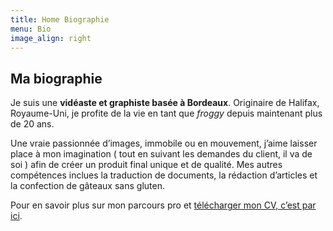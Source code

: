 ```yaml
---
title: Home Biographie
menu: Bio
image_align: right
---
```


## Ma biographie

Je suis une **vidéaste et graphiste basée à Bordeaux**.
Originaire de Halifax, Royaume-Uni, je profite de la vie en tant que _froggy_ depuis maintenant plus de 20 ans.

Une vraie passionnée d’images, immobile ou en mouvement, j’aime laisser place à mon imagination ( tout en suivant les demandes du client, il va de soi ) afin de créer un produit final unique et de qualité.
Mes autres compétences inclues la traduction de documents, la rédaction d’articles et la confection de gâteaux sans gluten.

Pour en savoir plus sur mon parcours pro et [télécharger mon CV, c’est par ici](#).
